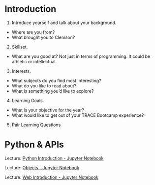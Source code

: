 # Introduction

1. Introduce yourself and talk about your background. 
  * Where are you from? 
  * What brought you to Clemson?
2. Skillset. 
  * What are you good at? Not just in terms of programming. It could be athletic or intellectual.
3. Interests. 
  * What subjects do you find most interesting? 
  * What do you like to read about? 
  * What is something you’d like to explore?
4. Learning Goals. 
  * What is your objective for the year? 
  * What would like to get out of your TRACE Bootcamp experience?

5. Pair Learning Questions

# Python & APIs

Lecture: [Python Introduction - Jupyter Notebook](Python_Intro.ipynb)

Lecture: [Objects - Jupyter Notebook](API.ipynb)

Lecture: [Web Introduction - Jupyter Notebook](Web.ipynb)


